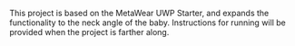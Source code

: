 
This project is based on the MetaWear UWP Starter, and expands the functionality to the neck angle of the baby. Instructions for running will be provided when the project is farther along.
